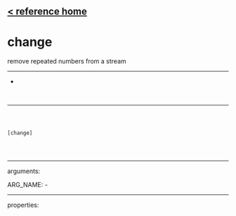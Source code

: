 [< reference home](index.html)
---

# change


remove repeated numbers from a stream

---

-
<br>


---


```



[change]


            
```

---
arguments:

ARG_NAME: -<br>

---
properties:


